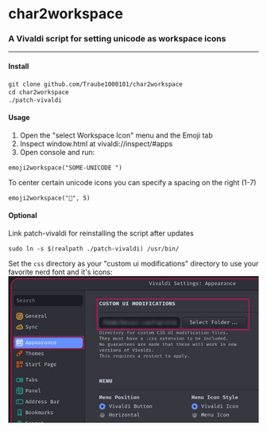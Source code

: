 # char2workspace

### A Vivaldi script for setting unicode as workspace icons

---

#### Install

```
git clone github.com/Traube1000101/char2workspace
cd char2workspace
./patch-vivaldi
```

#### Usage

1. Open the "select Workspace Icon" menu and the Emoji tab
2. Inspect window.html at vivaldi://inspect/#apps
3. Open console and run:

```
emoji2workspace("SOME-UNICODE ")
```

To center certain unicode icons you can specify a spacing on the right (1-7)

```
emoji2workspace("", 5)
```

#### Optional

Link patch-vivaldi for reinstalling the script after updates

```
sudo ln -s $(realpath ./patch-vivaldi) /usr/bin/
```

Set the `css` directory as your "custom ui modifications" directory to use your favorite nerd font and it's icons:
![custom ui modifications](custom-ui-modifications.png)
